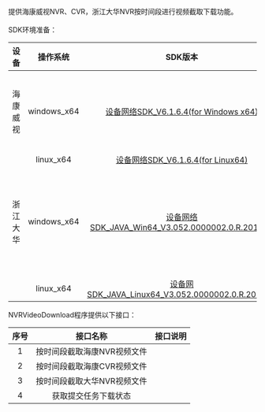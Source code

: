 提供海康威视NVR、CVR，浙江大华NVR按时间段进行视频截取下载功能。<br />
<br />SDK环境准备：

| **设备** | **操作系统** | **SDK版本** | **安装说明** | **备注** |
| :---: | :---: | :---: | :---: | :---: |
| 海康威视 | windows_x64 | [设备网络SDK_V6.1.6.4(for Windows x64)](https://www.hikvision.com/cn/download_more_570.html)<br /> | 1.指定**HCNETSDK_PATH为**HCNetSDK.dll路径。<br />2.指定**PLAYCTRL_PATH为**PlayCtrl.dll路径 | 支持海康威视NVR、CVR视频下载。 |
|  | linux_x64 | [设备网络SDK_V6.1.6.4(for Linux64)](https://www.hikvision.com/cn/download_more_403.html) |  |  |
| 浙江大华 | windows_x64 | [设备网络SDK_JAVA_Win64_V3.052.0000002.0.R.201103]() | 1.指定**DH_LIB_PATH为sdk根目录即可** | 此版本只支持大华私有文件格式（dav），mp4下载格式可联系大华客服提供。 |
|  | linux_x64 | [设备网SDK_JAVA_Linux64_V3.052.0000002.0.R.201103](https://www.dahuatech.com/service/downloadlists/836.html) |  |  |

NVRVideoDownload程序提供以下接口：

| **序号** | **接口名称** | **接口说明** |
| :---: | :---: | :---: |
| 1 | 按时间段截取海康NVR视频文件 |  |
| 2 | 按时间段截取海康CVR视频文件 | <br /> |
| 3 | 按时间段截取大华NVR视频文件 | <br /> |
| 4 | 获取提交任务下载状态 | <br /> |



